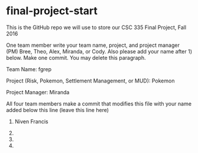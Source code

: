 # final-project-start

This is the GitHub repo we will use to store our CSC 335 Final Project, Fall 2016


One team member write your team name, project, and project manager (PM) Bree, Theo, Alex, Miranda, or Cody.  Also please add your name after 1) below.  Make one commit.  You may delete this paragraph.


Team Name: fgrep

Project (Risk, Pokemon, Settlement Management, or MUD): Pokemon

Project Manager: Miranda


All four team members make a commit that modifies this file with your name added below this line (leave this line here)

1) Niven Francis

2) 

3)

4)

